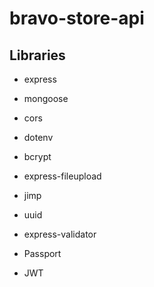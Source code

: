 # bravo-store-api

## Libraries ##
- express
- mongoose
- cors
- dotenv
- bcrypt
- express-fileupload
- jimp
- uuid 
- express-validator

- Passport
- JWT